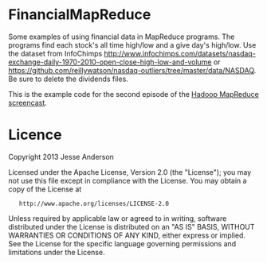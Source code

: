 FinancialMapReduce
==================

Some examples of using financial data in MapReduce programs.  The programs find each stock's all time high/low and a give day's high/low.  Use the dataset from InfoChimps http://www.infochimps.com/datasets/nasdaq-exchange-daily-1970-2010-open-close-high-low-and-volume or https://github.com/reillywatson/nasdaq-outliers/tree/master/data/NASDAQ.  Be sure to delete the dividends files.  

This is the example code for the second episode of the [Hadoop MapReduce screencast](http://pragprog.com/screencasts/v-jamapr/processing-big-data-with-mapreduce).

Licence
======
   Copyright 2013 Jesse Anderson

   Licensed under the Apache License, Version 2.0 (the "License");
   you may not use this file except in compliance with the License.
   You may obtain a copy of the License at

       http://www.apache.org/licenses/LICENSE-2.0

   Unless required by applicable law or agreed to in writing, software
   distributed under the License is distributed on an "AS IS" BASIS,
   WITHOUT WARRANTIES OR CONDITIONS OF ANY KIND, either express or implied.
   See the License for the specific language governing permissions and
   limitations under the License.
